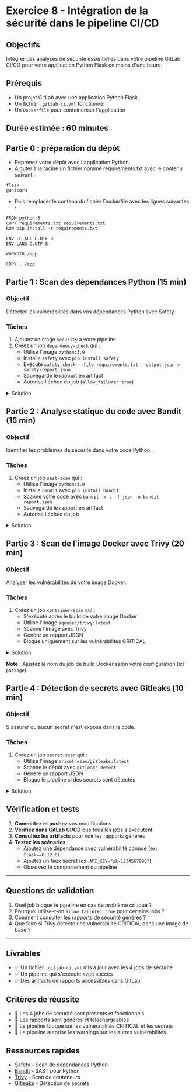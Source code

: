 # Exercice 8 - Intégration de la sécurité dans le pipeline CI/CD

## Objectifs

Intégrer des analyses de sécurité essentielles dans votre pipeline GitLab CI/CD pour votre application Python Flask en moins d'une heure.

## Prérequis

- Un projet GitLab avec une application Python Flask
- Un fichier `.gitlab-ci.yml` fonctionnel
- Un `Dockerfile` pour containeriser l'application

## Durée estimée : 60 minutes

## Partie 0 : préparation du dépôt

* Reprenez votre dépôt avec l'application Python.
* Ajouter à la racine un fichier nommé requirements.txt avec le contenu suivant :
```
flask
gunicorn
```
* Puis remplacer le contenu  du fichier Dockerfile avec les lignes suivantes :
```
FROM python:3
COPY requirements.txt requirements.txt
RUN pip install -r requirements.txt

ENV LC_ALL C.UTF-8
ENV LANG C.UTF-8

WORKDIR /app

COPY . /app
```

## Partie 1 : Scan des dépendances Python (15 min)

### Objectif
Détecter les vulnérabilités dans vos dépendances Python avec Safety.

### Tâches

1. Ajoutez un stage `security` à votre pipeline
2. Créez un job `dependency-check` qui :
   - Utilise l'image `python:3.9`
   - Installe `safety` avec `pip install safety`
   - Exécute `safety check --file requirements.txt --output json > safety-report.json`
   - Sauvegarde le rapport en artifact
   - Autorise l'échec du job (`allow_failure: true`)

<details>
  <summary>Solution</summary>
   **Code attendu :**
   
   ```yaml
   dependency-check:
     stage: security
     image: python:3.9
     script:
       - pip install safety
       - safety check --file requirements.txt --output json > safety-report.json || true
     artifacts:
       paths:
         - safety-report.json
       expire_in: 1 week
     allow_failure: true
   ```
</details>

## Partie 2 : Analyse statique du code avec Bandit (15 min)

### Objectif
Identifier les problèmes de sécurité dans votre code Python.

### Tâches

1. Créez un job `sast-scan` qui :
   - Utilise l'image `python:3.9`
   - Installe `bandit` avec `pip install bandit`
   - Scanne votre code avec `bandit -r . -f json -o bandit-report.json`
   - Sauvegarde le rapport en artifact
   - Autorise l'échec du job

<details>
  <summary>Solution</summary>
   **Code attendu :**
      
   ```yaml
   sast-scan:
     stage: security
     image: python:3.9
     script:
       - pip install bandit
       - bandit -r . -f json -o bandit-report.json || true
     artifacts:
       paths:
         - bandit-report.json
       expire_in: 1 week
     allow_failure: true
   ```
</details>

## Partie 3 : Scan de l'image Docker avec Trivy (20 min)

### Objectif
Analyser les vulnérabilités de votre image Docker.

### Tâches

1. Créez un job `container-scan` qui :
   - S'exécute après le build de votre image Docker
   - Utilise l'image `aquasec/trivy:latest`
   - Scanne l'image avec Trivy
   - Génère un rapport JSON
   - Bloque uniquement sur les vulnérabilités CRITICAL

<details>
  <summary>Solution</summary>
   **Code attendu :**

   ```yaml
   container-scan:
     stage: security
     image: 
       name: aquasec/trivy:latest
       entrypoint: [""]
     script:
       - trivy image --format json --output trivy-report.json $CI_REGISTRY_IMAGE:$CI_COMMIT_REF_SLUG
       - trivy image --exit-code 0 --severity HIGH $CI_REGISTRY_IMAGE:$CI_COMMIT_REF_SLUG
       - trivy image --exit-code 1 --severity CRITICAL $CI_REGISTRY_IMAGE:$CI_COMMIT_REF_SLUG
     artifacts:
       paths:
         - trivy-report.json
       expire_in: 1 week
     dependencies:
       - package
     allow_failure: false
   ```
</details>

**Note :** Ajustez le nom du job de build Docker selon votre configuration (ici `package`).

## Partie 4 : Détection de secrets avec Gitleaks (10 min)

### Objectif
S'assurer qu'aucun secret n'est exposé dans le code.

### Tâches

1. Créez un job `secret-scan` qui :
   - Utilise l'image `zricethezav/gitleaks:latest`
   - Scanne le dépôt avec `gitleaks detect`
   - Génère un rapport JSON
   - Bloque le pipeline si des secrets sont détectés

<details>
  <summary>Solution</summary>
   
   **Code attendu :**
   
   ```yaml
   secret-scan:
     stage: security
     image:
       name: zricethezav/gitleaks:latest
       entrypoint: [""]
     script:
       - gitleaks detect --source . --report-format json --report-path gitleaks-report.json --verbose
     artifacts:
       paths:
         - gitleaks-report.json
       expire_in: 1 week
       when: always
     allow_failure: false
   ```
</details>

## Vérification et tests

1. **Committez et pushez** vos modifications
2. **Vérifiez dans GitLab CI/CD** que tous les jobs s'exécutent
3. **Consultez les artifacts** pour voir les rapports générés
4. **Testez les scénarios** :
   - Ajoutez une dépendance avec vulnérabilité connue (ex: `flask==0.12.0`)
   - Ajoutez un faux secret (ex: `API_KEY="sk-1234567890"`)
   - Observez le comportement du pipeline

---

## Questions de validation

1. Quel job bloque le pipeline en cas de problème critique ?
2. Pourquoi utilise-t-on `allow_failure: true` pour certains jobs ?
3. Comment consulter les rapports de sécurité générés ?
4. Que faire si Trivy détecte une vulnérabilité CRITICAL dans une image de base ?

---

## Livrables

- ✅ Un fichier `.gitlab-ci.yml` mis à jour avec les 4 jobs de sécurité
- ✅ Un pipeline qui s'exécute avec succès
- ✅ Des artifacts de rapports accessibles dans GitLab


## Critères de réussite

- 🎯 Les 4 jobs de sécurité sont présents et fonctionnels
- 🎯 Les rapports sont générés et téléchargeables
- 🎯 Le pipeline bloque sur les vulnérabilités CRITICAL et les secrets
- 🎯 Le pipeline autorise les warnings sur les autres vulnérabilités


## Ressources rapides

- [Safety](https://pyup.io/safety/) - Scan de dépendances Python
- [Bandit](https://bandit.readthedocs.io/) - SAST pour Python
- [Trivy](https://aquasecurity.github.io/trivy/) - Scan de conteneurs
- [Gitleaks](https://github.com/gitleaks/gitleaks) - Détection de secrets

